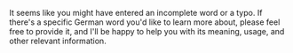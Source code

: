 It seems like you might have entered an incomplete word or a typo. If there's a specific German word you'd like to learn more about, please feel free to provide it, and I'll be happy to help you with its meaning, usage, and other relevant information.